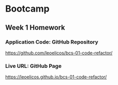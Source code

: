 # Bootcamp

## Week 1 Homework

### Application Code: GitHub Repository

https://github.com/leoelicos/bcs-01-code-refactor/

### Live URL: GitHub Page

https://leoelicos.github.io/bcs-01-code-refactor/
